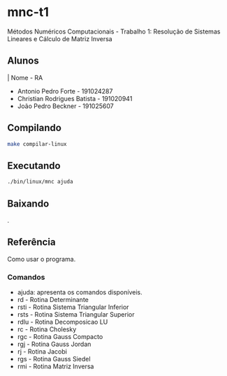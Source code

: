 # mnc-t1

Métodos Numéricos Computacionais - Trabalho 1: Resolução de Sistemas Lineares e Cálculo de Matriz Inversa

## Alunos

| Nome - RA

* Antonio Pedro Forte - 191024287
* Christian Rodrigues Batista - 191020941
* João Pedro Beckner - 191025607

## Compilando

```sh
make compilar-linux
```

## Executando

```sh
./bin/linux/mnc ajuda
```

## Baixando

.

## Referência

Como usar o programa.

### Comandos

* ajuda: apresenta os comandos disponíveis.
* rd   - Rotina Determinante
* rsti - Rotina Sistema Triangular Inferior
* rsts - Rotina Sistema Triangular Superior
* rdlu - Rotina Decomposicao LU
* rc   - Rotina Cholesky
* rgc  - Rotina Gauss Compacto
* rgj  - Rotina Gauss Jordan
* rj   - Rotina Jacobi
* rgs  - Rotina Gauss Siedel
* rmi  - Rotina Matriz Inversa
